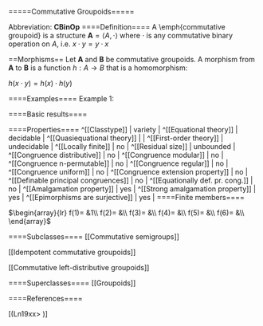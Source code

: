 =====Commutative Groupoids=====

Abbreviation: **CBinOp**
====Definition====
A \emph{commutative groupoid} is a structure $\mathbf{A}=\langle A,\cdot\rangle$ where
$\cdot$ is any commutative binary operation on $A$, i.e. 
$x\cdot y=y\cdot x$

==Morphisms==
Let $\mathbf{A}$ and $\mathbf{B}$ be commutative groupoids. A morphism from $\mathbf{A}$ to $\mathbf{B}$ is a function $h:A\rightarrow B$ that is a homomorphism: 
  
$h(x\cdot y)=h(x)\cdot h(y)$

====Examples====
Example 1: 

====Basic results====


====Properties====
^[[Classtype]]  |  variety |
^[[Equational theory]]  |  decidable |
^[[Quasiequational theory]]  |   |
^[[First-order theory]]  |  undecidable |
^[[Locally finite]]  |  no |
^[[Residual size]]  |  unbounded |
^[[Congruence distributive]]  |  no |
^[[Congruence modular]]  |  no |
^[[Congruence n-permutable]]  |  no |
^[[Congruence regular]]  |  no |
^[[Congruence uniform]]  |  no |
^[[Congruence extension property]]  |  no |
^[[Definable principal congruences]]  |  no |
^[[Equationally def. pr. cong.]]  |  no |
^[[Amalgamation property]]  |  yes |
^[[Strong amalgamation property]]  |  yes |
^[[Epimorphisms are surjective]]  |  yes |
====Finite members====

$\begin{array}{lr}
  f(1)= &1\\
  f(2)= &\\
  f(3)= &\\
  f(4)= &\\
  f(5)= &\\
  f(6)= &\\
\end{array}$

====Subclasses====
  [[Commutative semigroups]] 

  [[Idempotent commutative groupoids]] 

  [[Commutative left-distributive groupoids]] 

====Superclasses====
  [[Groupoids]] 


====References====

[(Ln19xx>
)]




